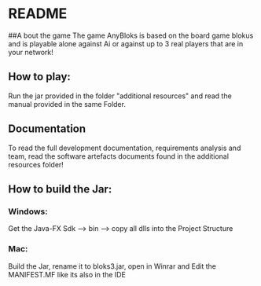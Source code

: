 # README
##A bout the game
The game AnyBloks is based on the board game blokus and is playable alone against Ai or against up to 3 real players that are in your network!
## How to play:
Run the jar provided in the folder "additional resources" and read the manual provided in the same Folder.
## Documentation
To read the full development documentation, requirements analysis and team, read the software artefacts documents found in the additional resources folder!
## How to build the Jar:
### Windows: 
Get the Java-FX Sdk --> bin --> copy all dlls into the Project Structure
### Mac: 
Build the Jar, rename it to bloks3.jar, open in Winrar and Edit the MANIFEST.MF like its also in the IDE
